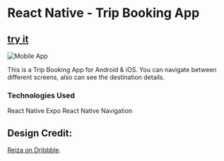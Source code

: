 # React Native - Trip Booking App

## [try it](https://expo.io/@akash97/LCRN03-trip-booking-app-expo)

![Mobile App](https://i.ibb.co/DQ83JgS/maxresdefault.jpg)

This is a Trip Booking App for Android & iOS. You can navigate between different screens, also can see the destination details.

### Technologies Used

React Native
Expo
React Native Navigation

## Design Credit:

[Reiza on Dribbble](https://dribbble.com/shots/13988973-Digitalz-Ticket).
